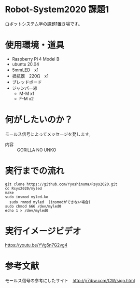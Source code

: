 # Robot-System2020 課題1
ロボットシステム学の課題1置き場です。

# 使用環境・道具
- Raspberry Pi 4 Model B
- ubuntu 20.04
- 5mmLED　x1
- 抵抗器　220Ω　x1
- ブレッドボード
- ジャンパー線　
    - M-M x1
    - F-M x2

# 何がしたいのか？
モールス信号によってメッセージを発します。   
<dl>
  <dt>内容</dt>
  <dd>GORILLA NO UNKO</dd>
  </dl>

# 実行までの流れ
```
git clone https://github.com/Yyoshinuma/Rsys2020.git
cd Rsys2020/myled   
make    
sudo insmod myled.ko    
  sudo rmmod myled  (insmodができない場合)
sudo chmod 666 /dev/myled0    
echo 1 > /dev/myled0    
```

# 実行イメージビデオ
<https://youtu.be/YVg5n7G2vg4>

# 参考文献
モールス信号の参考にしたサイト　<http://jr7ibw.com/CW/sign.html>
